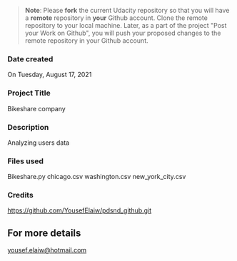 >**Note**: Please **fork** the current Udacity repository so that you will have a **remote** repository in **your** Github account. Clone the remote repository to your local machine. Later, as a part of the project "Post your Work on Github", you will push your proposed changes to the remote repository in your Github account.

### Date created
On Tuesday, August 17, 2021

### Project Title
Bikeshare company

### Description
Analyzing users data

### Files used
Bikeshare.py
chicago.csv
washington.csv
new_york_city.csv

### Credits
https://github.com/YousefElaiw/pdsnd_github.git

## For more details
yousef.elaiw@hotmail.com
